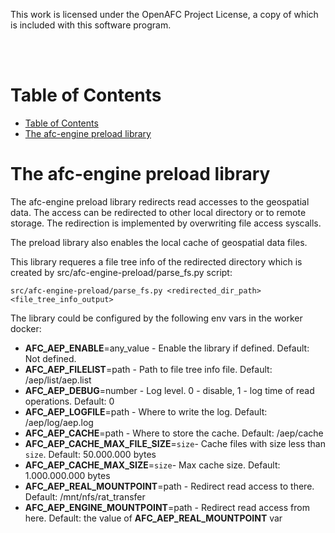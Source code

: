 This work is licensed under the OpenAFC Project License, a copy of which is included with this software program.

<br />
<br />

# Table of Contents
- [Table of Contents](#table-of-contents)
- [The afc-engine preload library](#the-afc-engine-preload-library)
# The afc-engine preload library
The afc-engine preload library redirects read accesses to the geospatial data. The access can be redirected to other local directory or to remote storage. The redirection is implemented by overwriting file access syscalls.

The preload library also enables the local cache of geospatial data files.

This library requeres a file tree info of the redirected directory which is created by src/afc-engine-preload/parse_fs.py script:
```
src/afc-engine-preload/parse_fs.py <redirected_dir_path> <file_tree_info_output>
```

The library could be configured by the following env vars in the worker docker:
- **AFC_AEP_ENABLE**=any_value - Enable the library if defined. Default: Not defined.
- **AFC_AEP_FILELIST**=path - Path to file tree info file. Default: /aep/list/aep.list
- **AFC_AEP_DEBUG**=number - Log level. 0 - disable, 1 - log time of read operations. Default: 0
- **AFC_AEP_LOGFILE**=path - Where to write the log. Default:  /aep/log/aep.log
- **AFC_AEP_CACHE**=path - Where to store the cache. Default:  /aep/cache
- **AFC_AEP_CACHE_MAX_FILE_SIZE**=`size`- Cache files with size less than `size`. Default: 50.000.000 bytes
- **AFC_AEP_CACHE_MAX_SIZE**=`size`- Max cache size. Default: 1.000.000.000 bytes
- **AFC_AEP_REAL_MOUNTPOINT**=path - Redirect read access to there. Default: /mnt/nfs/rat_transfer
- **AFC_AEP_ENGINE_MOUNTPOINT**=path - Redirect read access from here. Default: the value of **AFC_AEP_REAL_MOUNTPOINT** var
